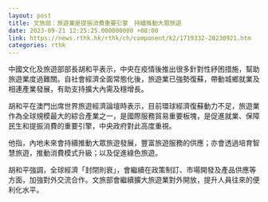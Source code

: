 ```yaml
---
layout: post
title: 文旅部：旅遊業是提振消費重要引擎　持續推動大眾旅遊
date: 2023-09-21 12:25:25.000000000 +08:00
link: https://news.rthk.hk/rthk/ch/component/k2/1719332-20230921.htm
categories: rthk
---
```


中國文化及旅遊部部長胡和平表示，中央在疫情後推出很多針對性紓困措施，幫助旅遊業度過難關。自社會經濟全面常態化後，旅遊業已強勢復蘇，帶動城鄉就業及相連產業發展，有助支持擴大內需及穩增長。

胡和平在澳門出席世界旅遊經濟論壇時表示，目前環球經濟復蘇動力不足，旅遊業作為全球規模最大的綜合產業之一，是國際服務貿易重要板塊，是促進就業、保障民生和提振消費的重要引擎，中央政府對此高度重視。

他指，內地未來會持續推動大眾旅遊發展，豐富旅遊服務的供應；亦會透過培育智慧旅遊，推動消費模式升級；以及促進綠色旅遊。

胡和平強調，全球經濟「封閉則衰」，會繼續在政策制訂、市場開發及產品供應等方面，加強對外交流合作。文旅部會繼續擴大旅遊業對外開放，提升人員往來的便利化水平。
